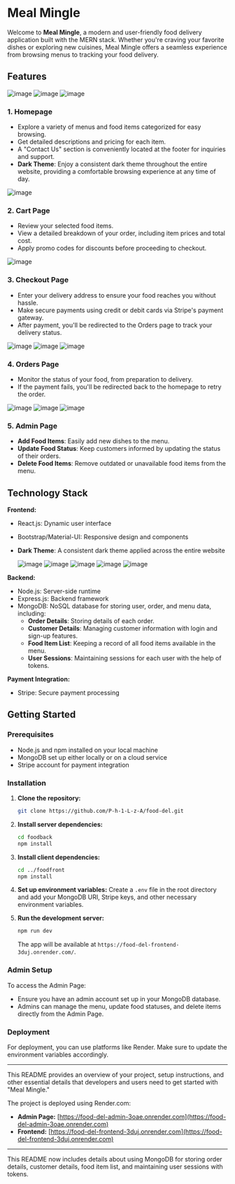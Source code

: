 # Meal Mingle

Welcome to **Meal Mingle**, a modern and user-friendly food delivery application built with the MERN stack. Whether you're craving your favorite dishes or exploring new cuisines, Meal Mingle offers a seamless experience from browsing menus to tracking your food delivery.

## Features

![image](https://github.com/user-attachments/assets/3e797a25-1cc1-4206-9a75-71e2a44deb91)
![image](https://github.com/user-attachments/assets/cea40cac-abd6-45f6-b1fe-be25590e1cb9)
![image](https://github.com/user-attachments/assets/36b760fc-d675-4982-be6a-c02de73b8514)

### 1. **Homepage**
- Explore a variety of menus and food items categorized for easy browsing.
- Get detailed descriptions and pricing for each item.
- A "Contact Us" section is conveniently located at the footer for inquiries and support.
- **Dark Theme**: Enjoy a consistent dark theme throughout the entire website, providing a comfortable browsing experience at any time of day.

![image](https://github.com/user-attachments/assets/8b64ee8b-bbcc-4ec8-bd15-4212abf395dc)

### 2. **Cart Page**
- Review your selected food items.
- View a detailed breakdown of your order, including item prices and total cost.
- Apply promo codes for discounts before proceeding to checkout.

![image](https://github.com/user-attachments/assets/498ae1cd-15a8-49d7-aa94-d26900749658)

### 3. **Checkout Page**
- Enter your delivery address to ensure your food reaches you without hassle.
- Make secure payments using credit or debit cards via Stripe's payment gateway.
- After payment, you'll be redirected to the Orders page to track your delivery status.

![image](https://github.com/user-attachments/assets/2088e41a-a9a5-44a7-ab0e-590e653c9f44)
![image](https://github.com/user-attachments/assets/29f7e557-6ec6-4aab-8dcc-497253504eee)
![image](https://github.com/user-attachments/assets/fb4e91c0-62a9-428e-ae3f-2feba1cc76c1)

### 4. **Orders Page**
- Monitor the status of your food, from preparation to delivery.
- If the payment fails, you'll be redirected back to the homepage to retry the order.

![image](https://github.com/user-attachments/assets/c1b49ae3-42a9-4dc8-815a-3f605ae30e83)
![image](https://github.com/user-attachments/assets/2c43d392-8dab-45ce-b9a8-e1f02e5ea8ca)
![image](https://github.com/user-attachments/assets/4cd5c949-681e-4929-a39e-314bed79b487)

### 5. **Admin Page**
- **Add Food Items**: Easily add new dishes to the menu.
- **Update Food Status**: Keep customers informed by updating the status of their orders.
- **Delete Food Items**: Remove outdated or unavailable food items from the menu.

## Technology Stack

**Frontend:**
- React.js: Dynamic user interface
- Bootstrap/Material-UI: Responsive design and components
- **Dark Theme**: A consistent dark theme applied across the entire website

  ![image](https://github.com/user-attachments/assets/e5d8668e-f3e5-4c52-89e4-4f3c223c307a)
  ![image](https://github.com/user-attachments/assets/eba31feb-5e00-4bd8-92c3-57b40d5da706)
  ![image](https://github.com/user-attachments/assets/ff56529e-3887-4b01-89c1-1abedc37c23a)
  ![image](https://github.com/user-attachments/assets/3f626bf5-dbfb-47f7-856a-e1ea23101ecd)
  ![image](https://github.com/user-attachments/assets/e9437f1b-8424-4df3-becc-82f67399ba03)

**Backend:**
- Node.js: Server-side runtime
- Express.js: Backend framework
- MongoDB: NoSQL database for storing user, order, and menu data, including:
  - **Order Details**: Storing details of each order.
  - **Customer Details**: Managing customer information with login and sign-up features.
  - **Food Item List**: Keeping a record of all food items available in the menu.
  - **User Sessions**: Maintaining sessions for each user with the help of tokens.

**Payment Integration:**
- Stripe: Secure payment processing

## Getting Started

### Prerequisites
- Node.js and npm installed on your local machine
- MongoDB set up either locally or on a cloud service
- Stripe account for payment integration

### Installation

1. **Clone the repository:**
   ```bash
   git clone https://github.com/P-h-1-L-z-A/food-del.git
   ```

2. **Install server dependencies:**
   ```bash
   cd foodback
   npm install
   ```

3. **Install client dependencies:**
   ```bash
   cd ../foodfront
   npm install
   ```

4. **Set up environment variables:**
   Create a `.env` file in the root directory and add your MongoDB URI, Stripe keys, and other necessary environment variables.

5. **Run the development server:**
   ```bash
   npm run dev
   ```
   The app will be available at `https://food-del-frontend-3duj.onrender.com/`.

### Admin Setup

To access the Admin Page:

- Ensure you have an admin account set up in your MongoDB database.
- Admins can manage the menu, update food statuses, and delete items directly from the Admin Page.

### Deployment

For deployment, you can use platforms like Render. Make sure to update the environment variables accordingly.

---

This README provides an overview of your project, setup instructions, and other essential details that developers and users need to get started with "Meal Mingle."

The project is deployed using Render.com:

- **Admin Page:** [https://food-del-admin-3oae.onrender.com](https://food-del-admin-3oae.onrender.com)
- **Frontend:** [https://food-del-frontend-3duj.onrender.com](https://food-del-frontend-3duj.onrender.com)

--- 

This README now includes details about using MongoDB for storing order details, customer details, food item list, and maintaining user sessions with tokens.
